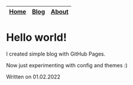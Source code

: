 | [Home](https://mrwooltrest.github.io/) | [Blog](https://mrwooltrest.github.io/blog) | [About](https://mrwooltrest.github.io/about) |
|:---:|:---:|:---:|

# Hello world!
I created simple blog with GitHub Pages.

Now just experimenting with config and themes :)

Written on 01.02.2022
